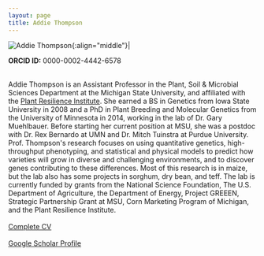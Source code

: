 ```yaml
---
layout: page
title: Addie Thompson
---
```


<script type="application/ld+json">
{
  "@context": "http://schema.org/",
  "type": "Person",
  "Description": "Scientist",
  "alternateName": "Addie M. Thompson",
  "alumniOf": {
    "type": "CollegeOrUniversity",
    "name": "University of Minnesota",
  },
  "award": [
    
  ],
  "disambiguatingDescription": "Plant Geneticist",
  "familyName": "Thompson",
  "gender": "Female",
  "givenName": "Addie",
  "honorificPrefix": "Dr.",
  "honorificSuffix": "PhD",
  "image": "link",
  "jobTitle": "Assistant Professor",
  "name": "James Schnable",
  "nationality": "American",
  "sameAs": [
    "https://twitter.com/addie_may",
    "https://scholar.google.com/citations?user=gNpsbkoAAAAJ&hl=en"
  ],
  "worksFor": {
    "type": "Organization",
    "name": "Michigan State University",
  }
}
</script>

![Addie Thompson](/images/People_Images/addiethompson.jpg){:align="middle"}|

**ORCID ID:** 0000-0002-4442-6578
<br><br>

Addie Thompson is an Assistant Professor in the Plant, Soil & Microbial Sciences Department at the Michigan State University, and affiliated with the [Plant Resilience Institute](https://plantresilience.msu.edu). She earned a BS in Genetics from Iowa State University in 2008 and a PhD in Plant Breeding and Molecular Genetics from the University of Minnesota in 2014, working in the lab of Dr. Gary Muehlbauer. Before starting her current position at MSU, she was a postdoc with Dr. Rex Bernardo at UMN and Dr. Mitch Tuinstra at Purdue University. Prof. Thompson's research focuses on using quantitative genetics, high-throughput phenotyping, and statistical and physical models to predict how varieties will grow in diverse and challenging environments, and to discover genes contributing to these differences. Most of this research is in maize, but the lab also has some projects in sorghum, dry bean, and teff. The lab is currently funded by grants from the National Science Foundation, The U.S. Department of Agriculture, the Department of Energy, Project GREEEN, Strategic Partnership Grant at MSU, Corn Marketing Program of Michigan, and the Plant Resilience Institute.
<br><br>
[Complete CV](/CVs/addiethompson.pdf)
<br><br>
[Google Scholar Profile](https://scholar.google.com/citations?user=gNpsbkoAAAAJ&hl=en)

